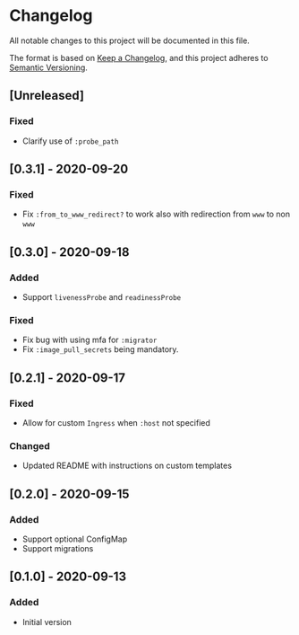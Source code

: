 # Changelog
All notable changes to this project will be documented in this file.

The format is based on [Keep a Changelog](https://keepachangelog.com/en/1.0.0/),
and this project adheres to [Semantic Versioning](https://semver.org/spec/v2.0.0.html).

## [Unreleased]
### Fixed
- Clarify use of `:probe_path`

## [0.3.1] - 2020-09-20
### Fixed
- Fix `:from_to_www_redirect?` to work also with redirection from `www` to non `www`

## [0.3.0] - 2020-09-18
### Added
- Support `livenessProbe` and `readinessProbe`
### Fixed
- Fix bug with using mfa for `:migrator`
- Fix `:image_pull_secrets` being mandatory.

## [0.2.1] - 2020-09-17
### Fixed
- Allow for custom `Ingress` when `:host` not specified

### Changed
- Updated README with instructions on custom templates

## [0.2.0] - 2020-09-15
### Added
- Support optional ConfigMap
- Support migrations

## [0.1.0] - 2020-09-13
### Added
- Initial version
